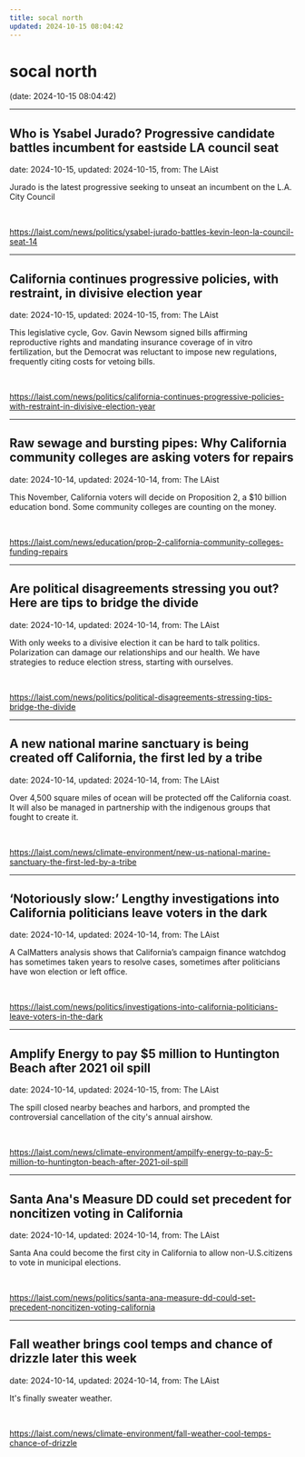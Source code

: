 ```yaml
---
title: socal north
updated: 2024-10-15 08:04:42
---
```


# socal north

(date: 2024-10-15 08:04:42)

---

## Who is Ysabel Jurado? Progressive candidate battles incumbent for eastside LA council seat

date: 2024-10-15, updated: 2024-10-15, from: The LAist

Jurado is the latest progressive seeking to unseat an incumbent on the L.A. City Council 

<br> 

<https://laist.com/news/politics/ysabel-jurado-battles-kevin-leon-la-council-seat-14>

---

## California continues progressive policies, with restraint, in divisive election year

date: 2024-10-15, updated: 2024-10-15, from: The LAist

This legislative cycle, Gov. Gavin Newsom signed bills affirming reproductive rights and mandating insurance coverage of in vitro fertilization, but the Democrat was reluctant to impose new regulations, frequently citing costs for vetoing bills. 

<br> 

<https://laist.com/news/politics/california-continues-progressive-policies-with-restraint-in-divisive-election-year>

---

## Raw sewage and bursting pipes: Why California community colleges are asking voters for repairs

date: 2024-10-14, updated: 2024-10-14, from: The LAist

This November, California voters will decide on Proposition 2, a $10 billion education bond. Some community colleges are counting on the money. 

<br> 

<https://laist.com/news/education/prop-2-california-community-colleges-funding-repairs>

---

## Are political disagreements stressing you out? Here are tips to bridge the divide

date: 2024-10-14, updated: 2024-10-14, from: The LAist

With only weeks to a divisive election it can be hard to talk politics. Polarization can damage our relationships and our health. We have strategies to reduce election stress, starting with ourselves. 

<br> 

<https://laist.com/news/politics/political-disagreements-stressing-tips-bridge-the-divide>

---

## A new national marine sanctuary is being created off California, the first led by a tribe

date: 2024-10-14, updated: 2024-10-14, from: The LAist

Over 4,500 square miles of ocean will be protected off the California coast. It will also be managed in partnership with the indigenous groups that fought to create it. 

<br> 

<https://laist.com/news/climate-environment/new-us-national-marine-sanctuary-the-first-led-by-a-tribe>

---

## ‘Notoriously slow:’ Lengthy investigations into California politicians leave voters in the dark

date: 2024-10-14, updated: 2024-10-14, from: The LAist

A CalMatters analysis shows that California’s campaign finance watchdog has sometimes taken years to resolve cases, sometimes after politicians have won election or left office. 

<br> 

<https://laist.com/news/politics/investigations-into-california-politicians-leave-voters-in-the-dark>

---

## Amplify Energy to pay $5 million to Huntington Beach after 2021 oil spill

date: 2024-10-14, updated: 2024-10-15, from: The LAist

The spill closed nearby beaches and harbors, and prompted the controversial cancellation of the city's annual airshow. 

<br> 

<https://laist.com/news/climate-environment/ampilfy-energy-to-pay-5-million-to-huntington-beach-after-2021-oil-spill>

---

## Santa Ana's Measure DD could set precedent for noncitizen voting in California

date: 2024-10-14, updated: 2024-10-14, from: The LAist

Santa Ana could become the first city in California to allow non-U.S.citizens to vote in municipal elections. 

<br> 

<https://laist.com/news/politics/santa-ana-measure-dd-could-set-precedent-noncitizen-voting-california>

---

## Fall weather brings cool temps and chance of drizzle later this week

date: 2024-10-14, updated: 2024-10-14, from: The LAist

It's finally sweater weather. 

<br> 

<https://laist.com/news/climate-environment/fall-weather-cool-temps-chance-of-drizzle>

